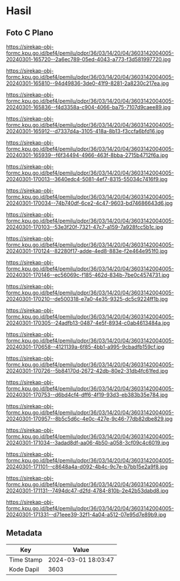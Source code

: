 # Hasil

## Foto C Plano

https://sirekap-obj-formc.kpu.go.id/bef4/pemilu/pdpr/36/03/14/20/04/3603142004005-20240301-165720--2a6ec789-05ed-4043-a773-f3d581997720.jpg

https://sirekap-obj-formc.kpu.go.id/bef4/pemilu/pdpr/36/03/14/20/04/3603142004005-20240301-165810--94d49836-3de0-41f9-8281-2a8230c217ea.jpg

https://sirekap-obj-formc.kpu.go.id/bef4/pemilu/pdpr/36/03/14/20/04/3603142004005-20240301-165836--f4d3358a-c904-4066-ba75-7107d9caee89.jpg

https://sirekap-obj-formc.kpu.go.id/bef4/pemilu/pdpr/36/03/14/20/04/3603142004005-20240301-165912--d7337d4a-3105-418a-8b13-f3ccfa6bfd16.jpg

https://sirekap-obj-formc.kpu.go.id/bef4/pemilu/pdpr/36/03/14/20/04/3603142004005-20240301-165939--f6f34494-4966-463f-8bba-2715b4712f6a.jpg

https://sirekap-obj-formc.kpu.go.id/bef4/pemilu/pdpr/36/03/14/20/04/3603142004005-20240301-170013--3640edc4-5081-4ef7-8315-55034c7416f9.jpg

https://sirekap-obj-formc.kpu.go.id/bef4/pemilu/pdpr/36/03/14/20/04/3603142004005-20240301-170034--74b740df-6ce2-4c47-9603-bd74686643d6.jpg

https://sirekap-obj-formc.kpu.go.id/bef4/pemilu/pdpr/36/03/14/20/04/3603142004005-20240301-170103--53e3f20f-7321-47c7-a159-7a928fcc5b1c.jpg

https://sirekap-obj-formc.kpu.go.id/bef4/pemilu/pdpr/36/03/14/20/04/3603142004005-20240301-170124--82280f17-adde-4ed8-883e-f2e464e951f0.jpg

https://sirekap-obj-formc.kpu.go.id/bef4/pemilu/pdpr/36/03/14/20/04/3603142004005-20240301-170146--ec56069c-f185-462d-834b-7be0c4574731.jpg

https://sirekap-obj-formc.kpu.go.id/bef4/pemilu/pdpr/36/03/14/20/04/3603142004005-20240301-170210--de500318-e7a0-4e35-9325-dc5c9224ff1b.jpg

https://sirekap-obj-formc.kpu.go.id/bef4/pemilu/pdpr/36/03/14/20/04/3603142004005-20240301-170305--24adfb13-0487-4e5f-8934-c0ab4613484a.jpg

https://sirekap-obj-formc.kpu.go.id/bef4/pemilu/pdpr/36/03/14/20/04/3603142004005-20240301-170658--4121139a-6f85-4bb1-a995-9cbadfb159cf.jpg

https://sirekap-obj-formc.kpu.go.id/bef4/pemilu/pdpr/36/03/14/20/04/3603142004005-20240301-170726--5b84170d-2672-42db-80e2-31db4fc61fed.jpg

https://sirekap-obj-formc.kpu.go.id/bef4/pemilu/pdpr/36/03/14/20/04/3603142004005-20240301-170753--d6bd4cf4-dff6-4f19-93d3-eb383b35e784.jpg

https://sirekap-obj-formc.kpu.go.id/bef4/pemilu/pdpr/36/03/14/20/04/3603142004005-20240301-170957--8b5c5d6c-4e0c-427e-9c46-77db82dbe829.jpg

https://sirekap-obj-formc.kpu.go.id/bef4/pemilu/pdpr/36/03/14/20/04/3603142004005-20240301-171034--3adad8df-aa06-4b50-a058-3cf09c4c6019.jpg

https://sirekap-obj-formc.kpu.go.id/bef4/pemilu/pdpr/36/03/14/20/04/3603142004005-20240301-171101--c8648a4a-d092-4b4c-9c7e-b7bb15e2a9f8.jpg

https://sirekap-obj-formc.kpu.go.id/bef4/pemilu/pdpr/36/03/14/20/04/3603142004005-20240301-171131--7494dc47-d2fd-4784-810b-2e42b53dabd8.jpg

https://sirekap-obj-formc.kpu.go.id/bef4/pemilu/pdpr/36/03/14/20/04/3603142004005-20240301-171331--d71eee39-32f1-4a04-a512-07e95d7e89b9.jpg


## Metadata

| Key        | Value               |
| ---------- | ------------------- |
| Time Stamp | 2024-03-01 18:03:47 |
| Kode Dapil | 3603                |



